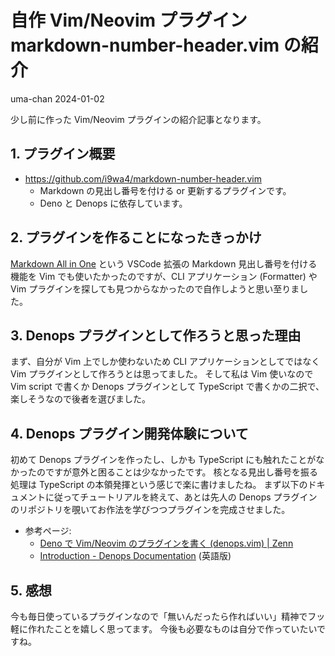 # 自作 Vim/Neovim プラグイン markdown-number-header.vim の紹介
uma-chan
2024-01-02

少し前に作った Vim/Neovim プラグインの紹介記事となります。

## 1. プラグイン概要

- <https://github.com/i9wa4/markdown-number-header.vim>
  - Markdown の見出し番号を付ける or 更新するプラグインです。
  - Deno と Denops に依存しています。

## 2. プラグインを作ることになったきっかけ

[Markdown All in
One](https://marketplace.visualstudio.com/items?itemName=yzhang.markdown-all-in-one)
という VSCode 拡張の Markdown 見出し番号を付ける機能を Vim
でも使いたかったのですが、CLI アプリケーション (Formatter) や Vim
プラグインを探しても見つからなかったので自作しようと思い至りました。

## 3. Denops プラグインとして作ろうと思った理由

まず、自分が Vim 上でしか使わないため CLI アプリケーションとしてではなく
Vim プラグインとして作ろうとは思ってました。 そして私は Vim 使いなので
Vim script で書くか Denops プラグインとして TypeScript
で書くかの二択で、楽しそうなので後者を選びました。

## 4. Denops プラグイン開発体験について

初めて Denops プラグインを作ったし、しかも TypeScript
にも触れたことがなかったのですが意外と困ることは少なかったです。
核となる見出し番号を振る処理は TypeScript
の本領発揮という感じで楽に書けましたね。
まず以下のドキュメントに従ってチュートリアルを終えて、あとは先人の
Denops
プラグインのリポジトリを覗いてお作法を学びつつプラグインを完成させました。

- 参考ページ:
  - [Deno で Vim/Neovim のプラグインを書く (denops.vim) \|
    Zenn](https://zenn.dev/lambdalisue/articles/b4a31fba0b1ce95104c9)
  - [Introduction - Denops
    Documentation](https://vim-denops.github.io/denops-documentation/)
    (英語版)

## 5. 感想

今も毎日使っているプラグインなので「無いんだったら作ればいい」精神でフッ軽に作れたことを嬉しく思ってます。
今後も必要なものは自分で作っていたいですね。
